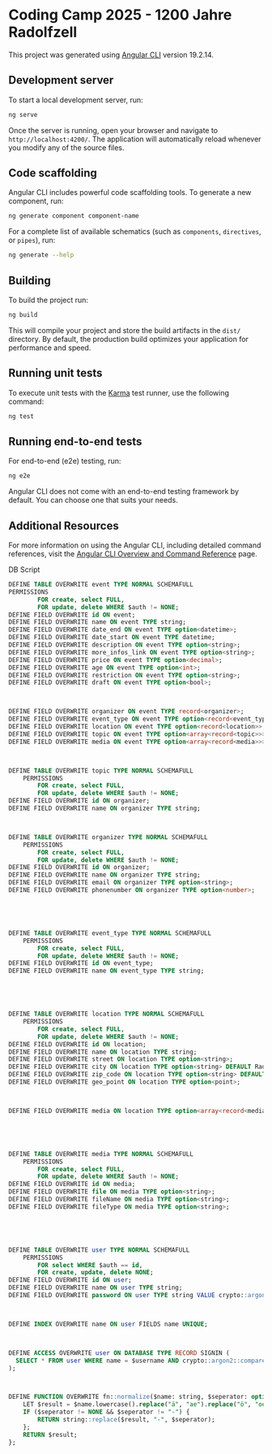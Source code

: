 # Coding Camp 2025 - 1200 Jahre Radolfzell

This project was generated using [Angular CLI](https://github.com/angular/angular-cli) version 19.2.14.

## Development server

To start a local development server, run:

```bash
ng serve
```

Once the server is running, open your browser and navigate to `http://localhost:4200/`. The application will automatically reload whenever you modify any of the source files.

## Code scaffolding

Angular CLI includes powerful code scaffolding tools. To generate a new component, run:

```bash
ng generate component component-name
```

For a complete list of available schematics (such as `components`, `directives`, or `pipes`), run:

```bash
ng generate --help
```

## Building

To build the project run:

```bash
ng build
```

This will compile your project and store the build artifacts in the `dist/` directory. By default, the production build optimizes your application for performance and speed.

## Running unit tests

To execute unit tests with the [Karma](https://karma-runner.github.io) test runner, use the following command:

```bash
ng test
```

## Running end-to-end tests

For end-to-end (e2e) testing, run:

```bash
ng e2e
```

Angular CLI does not come with an end-to-end testing framework by default. You can choose one that suits your needs.

## Additional Resources

For more information on using the Angular CLI, including detailed command references, visit the [Angular CLI Overview and Command Reference](https://angular.dev/tools/cli) page.

DB Script

```sql
DEFINE TABLE OVERWRITE event TYPE NORMAL SCHEMAFULL
PERMISSIONS
        FOR create, select FULL,
        FOR update, delete WHERE $auth != NONE;
DEFINE FIELD OVERWRITE id ON event;
DEFINE FIELD OVERWRITE name ON event TYPE string;
DEFINE FIELD OVERWRITE date_end ON event TYPE option<datetime>;
DEFINE FIELD OVERWRITE date_start ON event TYPE datetime;
DEFINE FIELD OVERWRITE description ON event TYPE option<string>;
DEFINE FIELD OVERWRITE more_infos_link ON event TYPE option<string>;
DEFINE FIELD OVERWRITE price ON event TYPE option<decimal>;
DEFINE FIELD OVERWRITE age ON event TYPE option<int>;
DEFINE FIELD OVERWRITE restriction ON event TYPE option<string>;
DEFINE FIELD OVERWRITE draft ON event TYPE option<bool>;



DEFINE FIELD OVERWRITE organizer ON event TYPE record<organizer>;
DEFINE FIELD OVERWRITE event_type ON event TYPE option<record<event_type>>;
DEFINE FIELD OVERWRITE location ON event TYPE option<record<location>>;
DEFINE FIELD OVERWRITE topic ON event TYPE option<array<record<topic>>>;
DEFINE FIELD OVERWRITE media ON event TYPE option<array<record<media>>>;



DEFINE TABLE OVERWRITE topic TYPE NORMAL SCHEMAFULL
    PERMISSIONS
        FOR create, select FULL,
        FOR update, delete WHERE $auth != NONE;
DEFINE FIELD OVERWRITE id ON organizer;
DEFINE FIELD OVERWRITE name ON organizer TYPE string;



DEFINE TABLE OVERWRITE organizer TYPE NORMAL SCHEMAFULL
    PERMISSIONS
        FOR create, select FULL,
        FOR update, delete WHERE $auth != NONE;
DEFINE FIELD OVERWRITE id ON organizer;
DEFINE FIELD OVERWRITE name ON organizer TYPE string;
DEFINE FIELD OVERWRITE email ON organizer TYPE option<string>;
DEFINE FIELD OVERWRITE phonenumber ON organizer TYPE option<number>;





DEFINE TABLE OVERWRITE event_type TYPE NORMAL SCHEMAFULL
    PERMISSIONS
        FOR create, select FULL,
        FOR update, delete WHERE $auth != NONE;
DEFINE FIELD OVERWRITE id ON event_type;
DEFINE FIELD OVERWRITE name ON event_type TYPE string;





DEFINE TABLE OVERWRITE location TYPE NORMAL SCHEMAFULL
    PERMISSIONS
        FOR create, select FULL,
        FOR update, delete WHERE $auth != NONE;
DEFINE FIELD OVERWRITE id ON location;
DEFINE FIELD OVERWRITE name ON location TYPE string;
DEFINE FIELD OVERWRITE street ON location TYPE option<string>;
DEFINE FIELD OVERWRITE city ON location TYPE option<string> DEFAULT Radolfzell;
DEFINE FIELD OVERWRITE zip_code ON location TYPE option<string> DEFAULT "78315";
DEFINE FIELD OVERWRITE geo_point ON location TYPE option<point>;



DEFINE FIELD OVERWRITE media ON location TYPE option<array<record<media>>>;





DEFINE TABLE OVERWRITE media TYPE NORMAL SCHEMAFULL
    PERMISSIONS
        FOR create, select FULL,
        FOR update, delete WHERE $auth != NONE;
DEFINE FIELD OVERWRITE id ON media;
DEFINE FIELD OVERWRITE file ON media TYPE option<string>;
DEFINE FIELD OVERWRITE fileName ON media TYPE option<string>;
DEFINE FIELD OVERWRITE fileType ON media TYPE option<string>;





DEFINE TABLE OVERWRITE user TYPE NORMAL SCHEMAFULL
    PERMISSIONS
        FOR select WHERE $auth == id,
        FOR create, update, delete NONE;
DEFINE FIELD OVERWRITE id ON user;
DEFINE FIELD OVERWRITE name ON user TYPE string;
DEFINE FIELD OVERWRITE password ON user TYPE string VALUE crypto::argon2::generate($value);



DEFINE INDEX OVERWRITE name ON user FIELDS name UNIQUE;



DEFINE ACCESS OVERWRITE user ON DATABASE TYPE RECORD SIGNIN (
  SELECT * FROM user WHERE name = $username AND crypto::argon2::compare(password, $password)
);



DEFINE FUNCTION OVERWRITE fn::normalize($name: string, $seperator: option<string>) {
    LET $result = $name.lowercase().replace("ä", "ae").replace("ö", "oe").replace("ü", "ue").slug();
    IF ($seperator != NONE && $seperator != "-") {
        RETURN string::replace($result, "-", $seperator);
    };
    RETURN $result;
};
```
